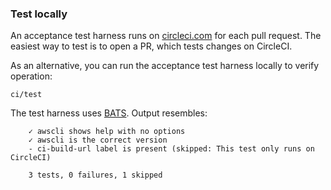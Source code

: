 ### Test locally

An acceptance test harness runs on
[circleci.com](https://circleci.com/gh/jumanjihouse/docker-awscli)
for each pull request.
The easiest way to test is to open a PR, which tests changes on CircleCI.

As an alternative, you can run the acceptance test harness locally to verify operation:

    ci/test

The test harness uses [BATS](https://github.com/sstephenson/bats).
Output resembles:

		✓ awscli shows help with no options
		✓ awscli is the correct version
		- ci-build-url label is present (skipped: This test only runs on CircleCI)

		3 tests, 0 failures, 1 skipped
